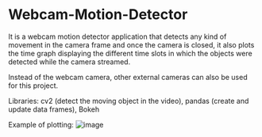 # Webcam-Motion-Detector

It is a webcam motion detector application that detects any kind of movement in the camera frame and once the camera is closed, it also plots the time graph displaying the different time slots in which the objects were detected while the camera streamed. 

Instead of the webcam camera, other external cameras can also be used for this project.

Libraries: cv2 (detect the moving object in the video), pandas (create and update data frames), Bokeh

Example of plotting:
![image](https://user-images.githubusercontent.com/103920629/183308781-4870c4ce-33d1-4484-9f16-dc1a969bf2ee.png)
